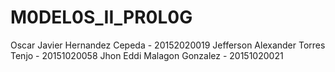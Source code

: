 # M0DEL0S_II_PR0L0G
Oscar Javier Hernandez Cepeda - 20152020019
Jefferson Alexander Torres Tenjo - 20151020058
Jhon Eddi Malagon Gonzalez - 20151020021
